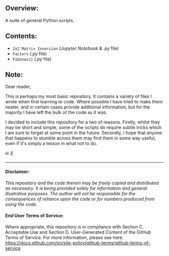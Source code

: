 ## Overview:
A suite of general Python scripts.

## Contents:
- `2x2 Matrix Inversion` (_Jupyter Notebook_ & _.py_ file)
- `Factors` (_.py_ file)
- `Fibonacci` (_.py_ file)

## Note:
Dear reader,

This is perhaps my most basic repository. It contains a variety of files I wrote when first learning to code. Where possible I have tried to make them neater, and in certain cases provide additional information, but for the majority I have left the bulk of the code as it was. 

I decided to include this repository for a two of reasons. Firstly, whilst they may be short and simple, some of the scripts do require subtle tricks which I am sure to forget at some point in the future. Secondly, I hope that anyone that happens to stumble across them may find them in some way useful, even if it's simply a lesson in what not to do.

H ✌️

---
#### Disclaimer:
_This repository and the code therein may be freely copied and distributed as necessary. It is being provided solely for information and general illustrative purposes. The author will not be responsible for the consequences of reliance upon the code or for numbers produced from using the code._

#### End User Terms of Service:
Where appropriate, this repository is in compliance with Section C. Acceptable Use and Section D. User-Generated Content of the GitHub Terms of Service.  For more information, please see here: https://docs.github.com/en/site-policy/github-terms/github-terms-of-service
